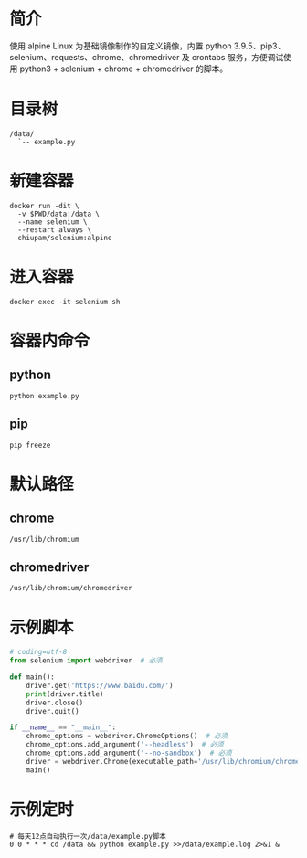 # 简介
使用 alpine Linux 为基础镜像制作的自定义镜像，内置 python 3.9.5、pip3、selenium、requests、chrome、chromedriver 及 crontabs 服务，方便调试使用 python3 + selenium + chrome + chromedriver 的脚本。
# 目录树
```text
/data/
  `-- example.py
```
# 新建容器
```shell
docker run -dit \
  -v $PWD/data:/data \
  --name selenium \
  --restart always \
  chiupam/selenium:alpine
```
# 进入容器
```shell
docker exec -it selenium sh
```
# 容器内命令
## python
```shell
python example.py
```
## pip
```shell
pip freeze
```
# 默认路径
## chrome
`/usr/lib/chromium`
## chromedriver
`/usr/lib/chromium/chromedriver`
# 示例脚本
```python
# coding=utf-8
from selenium import webdriver  # 必须

def main():
    driver.get('https://www.baidu.com/')
    print(driver.title)
    driver.close()
    driver.quit()

if __name__ == "__main__":
    chrome_options = webdriver.ChromeOptions()  # 必须
    chrome_options.add_argument('--headless')  # 必须
    chrome_options.add_argument('--no-sandbox')  # 必须
    driver = webdriver.Chrome(executable_path='/usr/lib/chromium/chromedriver', options=chrome_options)  # 必须
    main()

```
# 示例定时
```shell
# 每天12点自动执行一次/data/example.py脚本
0 0 * * * cd /data && python example.py >>/data/example.log 2>&1 &
```
